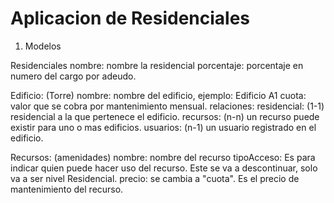 Aplicacion de Residenciales
========================

1) Modelos

Residenciales
    nombre: nombre la residencial
    porcentaje: porcentaje en numero del cargo por adeudo.

Edificio: (Torre)
    nombre: nombre del edificio, ejemplo: Edificio A1
    cuota: valor que se cobra por mantenimiento mensual.
    relaciones: 
        residencial: (1-1) residencial a la que pertenece el edificio.
        recursos: (n-n) un recurso puede existir para uno o mas edificios.
        usuarios: (n-1) un usuario registrado en el edificio.

Recursos: (amenidades)
    nombre: nombre del recurso
    tipoAcceso: Es para indicar quien puede hacer uso del recurso. Este se va a descontinuar, solo va a ser nivel Residencial. 
    precio: se cambia a "cuota". Es el precio de mantenimiento del recurso. 
    
        
